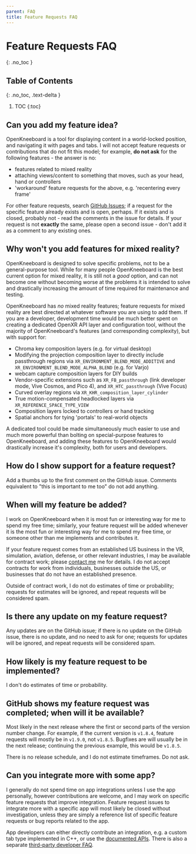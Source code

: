 ```yaml
---
parent: FAQ
title: Feature Requests FAQ
---
```

# Feature Requests FAQ
{: .no_toc }

## Table of Contents
{: .no_toc, .text-delta }

1. TOC
{:toc}

## Can you add my feature idea?

OpenKneeboard is a tool for displaying content in a world-locked position, and navigating it with pages and tabs. I will not accept feature requests or contributions that do not fit this model; for example, **do not ask** for the following features - the answer is no:

- features related to mixed reality
- attaching views/content to something that moves, such as your head, hand or controllers
- 'workaround' feature requests for the above, e.g. 'recentering every frame'

For other feature requests, search [GitHub Issues](https://github.com/OpenKneeboard/OpenKneeboard/issues?q=is%3Aissue); if a request for the specific feature already exists and is open, perhaps. If it exists and is closed, probably not - read the comments in the issue for details. If your request is not **exactly** the same, please open a second issue - don't add it as a comment to any existing ones.

## Why won't you add features for mixed reality?

OpenKneeboard is designed to solve specific problems, not to be a general-purpose tool. While for many people OpenKneeboard is the best current option for mixed reality, it is still not a *good* option, and can not become one without becoming worse at the problems it is intended to solve and drastically increasing the amount of time required for maintenance and testing.

OpenKneeboard has *no* mixed reality features; feature requests for mixed reality are best directed at whatever software you are using to add them. If you are a developer, development time would be much better spent on creating a dedicated OpenXR API layer and configuration tool, without the majority of OpenKneeboard's features (and corresponding complexity), but with support for:

- Chroma key composition layers (e.g. for virtual desktop)
- Modifying the projection composition layer to directly include passthrough regions via `XR_ENVIRONMENT_BLEND_MODE_ADDITIVE` and `XR_ENVIRONMENT_BLEND_MODE_ALPHA_BLEND` (e.g. for Varjo)
- webcam capture composition layers for DIY builds
- Vendor-specific extensions such as `XR_FB_passthrough` (link developer mode, Vive Cosmos, and Pico 4), and `XR_HTC_passthrough` (Vive Focus)
- Curved overlay regions via `XR_KHR_composition_layer_cylinder` 
- True motion-compensated headlocked layers via `XR_REFERENCE_SPACE_TYPE_VIEW`
- Composition layers locked to controllers or hand tracking
- Spatial anchors for tying 'portals' to real-world objects

A dedicated tool could be made simultaneously much easier to use and much more powerful than bolting on special-purpose features to OpenKneeboard, and adding these features to OpenKneeboard would drastically increase it's complexity, both for users and developers.

## How do I show support for a feature request?

Add a thumbs up to the first comment on the GitHub issue. Comments equivalent to "this is important to me too" do not add anything.

## When will my feature be added?

I work on OpenKneeboard when it is most fun or interesting way for me to spend my free time; similarly, your feature request will be added whenever it is the most fun or interesting way for me to spend my free time, or someone other than me implements and contributes it.

If your feature request comes from an established US business in the VR, simulation, aviation, defense, or other relevant industries, I may be available for contract work; please [contact me](mailto:openkneeboard-contractwork@fred.fredemmott.com) me for details. I do not accept contracts for work from individuals, businesses outside the US, or businesses that do not have an established presence.

Outside of contract work, I do not do estimates of time or probability; requests for estimates will be ignored, and repeat requests will be considered spam.

## Is there any update on my feature request?

Any updates are on the GitHub issue; if there is no update on the GitHub issue, there is no update, and no need to ask for one; requests for updates will be ignored, and repeat requests will be considered spam.

## How likely is my feature request to be implemented?

I don't do estimates of time or probability.

## GitHub shows my feature request was completed; when will it be available?

Most likely in the next release where the first or second parts of the version number change. For example, if the current version is `v1.8.4`, feature requests will mostly be in `v1.9.0`, not `v1.8.5`. Bugfixes are will usually be in the next release; continuing the previous example, this would be `v1.8.5`.

There is no release schedule, and I do not estimate timeframes. Do not ask.

## Can you integrate more with some app?

I generally do not spend time on app integrations unless I use the app personally, however contributions are welcome, and I may work on specific feature requests that improve integration. Feature request issues to integrate more with a specific app will most likely be closed without investigation, unless they are simply a reference list of specific feature requests or bug reports related to the app.

App developers can either directly contribute an integration, e.g. a custom tab type implemented in C++, or use the [documented APIs](../api/index.md). There is also a separate [third-party developer FAQ](./third-party-developers.md).